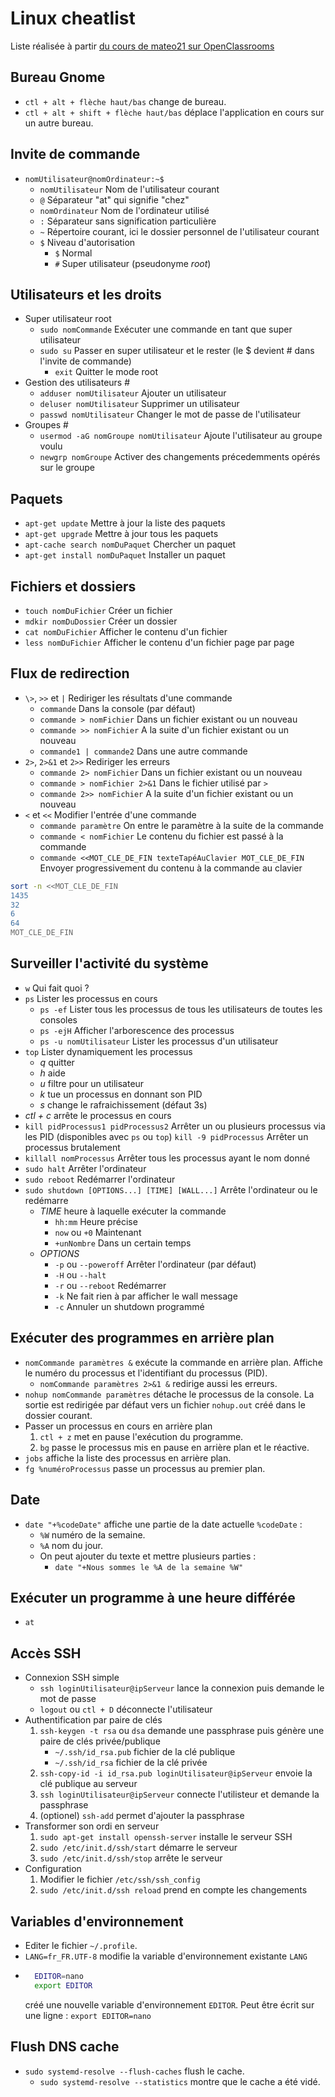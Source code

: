 # Linux cheatlist

Liste réalisée à partir [du cours de mateo21 sur OpenClassrooms](https://openclassrooms.com/fr/courses/43538-reprenez-le-controle-a-laide-de-linux)

## Bureau Gnome

* `ctl + alt + flèche haut/bas` change de bureau.
* `ctl + alt + shift + flèche haut/bas` déplace l'application en cours sur un autre bureau.

## Invite de commande

* `nomUtilisateur@nomOrdinateur:~$`
    * `nomUtilisateur` Nom de l'utilisateur courant
    * `@` Séparateur "at" qui signifie "chez"
    * `nomOrdinateur` Nom de l'ordinateur utilisé
    * `:` Séparateur sans signification particulière
    * `~` Répertoire courant, ici le dossier personnel de l'utilisateur courant
    * `$` Niveau d'autorisation
        * `$` Normal
        * `#` Super utilisateur (pseudonyme *root*)

## Utilisateurs et les droits

* Super utilisateur root
    * `sudo nomCommande` Exécuter une commande en tant que super utilisateur
    * `sudo su` Passer en super utilisateur et le rester (le $ devient # dans l'invite de commande)
        * `exit` Quitter le mode root
* Gestion des utilisateurs #
    * `adduser nomUtilisateur` Ajouter un utilisateur
    * `deluser nomUtilisateur` Supprimer un utilisateur
    * `passwd nomUtilisateur` Changer le mot de passe de l'utilisateur
* Groupes #
    * `usermod -aG nomGroupe nomUtilisateur` Ajoute l'utilisateur au groupe voulu
    * `newgrp nomGroupe` Activer des changements précedemments opérés sur le groupe

## Paquets

* `apt-get update` Mettre à jour la liste des paquets
* `apt-get upgrade` Mettre à jour tous les paquets
* `apt-cache search nomDuPaquet` Chercher un paquet
* `apt-get install nomDuPaquet` Installer un paquet

## Fichiers et dossiers

* `touch nomDuFichier` Créer un fichier
* `mdkir nomDuDossier` Créer un dossier
* `cat nomDuFichier` Afficher le contenu d'un fichier
* `less nomDuFichier` Afficher le contenu d'un fichier page par page

## Flux de redirection

* `\>`, `>>` et `|` Rediriger les résultats d'une commande
    * `commande` Dans la console (par défaut)
    * `commande > nomFichier` Dans un fichier existant ou un nouveau
    * `commande >> nomFichier` A la suite d'un fichier existant ou un nouveau
    * `commande1 | commande2` Dans une autre commande
* `2>`, `2>&1` et `2>>` Rediriger les erreurs
    * `commande 2> nomFichier` Dans un fichier existant ou un nouveau
    * `commande > nomFichier 2>&1` Dans le fichier utilisé par `>`
    * `commande 2>> nomFichier` A la suite d'un fichier existant ou un nouveau
* `<` et `<<` Modifier l'entrée d'une commande
    * `commande paramètre` On entre le paramètre à la suite de la commande
    * `commande < nomFichier` Le contenu du fichier est passé à la commande
    * `commande <<MOT_CLE_DE_FIN texteTapéAuClavier MOT_CLE_DE_FIN` Envoyer progressivement du contenu à la commande au clavier

```bash
sort -n <<MOT_CLE_DE_FIN
1435
32
6
64
MOT_CLE_DE_FIN
```

## Surveiller l'activité du système

* `w` Qui fait quoi ?
* `ps` Lister les processus en cours
    * `ps -ef` Lister tous les processus de tous les utilisateurs de toutes les consoles
    * `ps -ejH` Afficher l'arborescence des processus
    * `ps -u nomUtilisateur` Lister les processus d'un utilisateur
* `top` Lister dynamiquement les processus
    * *q* quitter
    * *h* aide
    * *u* filtre pour un utilisateur
    * *k* tue un processus en donnant son PID
    * *s* change le rafraichissement (défaut 3s)
* *ctl + c* arrête le processus en cours
* `kill pidProcessus1 pidProcessus2` Arrêter un ou plusieurs processus via les PID (disponibles avec `ps` ou `top`)
    `kill -9 pidProcessus` Arrêter un processus brutalement
* `killall nomProcessus` Arrêter tous les processus ayant le nom donné
* `sudo halt` Arrêter l'ordinateur
* `sudo reboot` Redémarrer l'ordinateur
* `sudo shutdown [OPTIONS...] [TIME] [WALL...]` Arrête l'ordinateur ou le redémarre
    * *TIME* heure à laquelle exécuter la commande
        * `hh:mm` Heure précise
        * `now` ou `+0` Maintenant
        * `+unNombre` Dans un certain temps
    * *OPTIONS*
        * `-p` ou `--poweroff` Arrêter l'ordinateur (par défaut)
        * `-H` ou `--halt`
        * `-r` ou `--reboot` Redémarrer
        * `-k` Ne fait rien à par afficher le wall message
        * `-c` Annuler un shutdown programmé

## Exécuter des programmes en arrière plan

* `nomCommande paramètres &` exécute la commande en arrière plan. Affiche le numéro du processus et l'identifiant du processus (PID).
    * `nomCommande paramètres 2>&1 &` redirige aussi les erreurs.
* `nohup nomCommande paramètres` détache le processus de la console. La sortie est redirigée par défaut vers un fichier `nohup.out` créé dans le dossier courant.
* Passer un processus en cours en arrière plan
    1. `ctl + z` met en pause l'exécution du programme.
    2. `bg` passe le processus mis en pause en arrière plan et le réactive.
* `jobs` affiche la liste des processus en arrière plan.
* `fg %numéroProcessus` passe un processus au premier plan.

## Date

* `date "+%codeDate"` affiche une partie de la date actuelle `%codeDate` :
    * `%W` numéro de la semaine.
    * `%A` nom du jour.
    * On peut ajouter du texte et mettre plusieurs parties :
        * `date "+Nous sommes le %A de la semaine %W"`

## Exécuter un programme à une heure différée

* `at`

## Accès SSH

* Connexion SSH simple
    * `ssh loginUtilisateur@ipServeur` lance la connexion puis demande le mot de passe
    * `logout` ou `ctl + D` déconnecte l'utilisateur
* Authentification par paire de clés
    1. `ssh-keygen -t rsa` ou `dsa` demande une passphrase puis génère une paire de clés privée/publique
        * `~/.ssh/id_rsa.pub` fichier de la clé publique
        * `~/.ssh/id_rsa` fichier de la clé privée
    2. `ssh-copy-id -i id_rsa.pub loginUtilisateur@ipServeur` envoie la clé publique au serveur
    3. `ssh loginUtilisateur@ipServeur` connecte l'utilisteur et demande la passphrase
    4. (optionel) `ssh-add` permet d'ajouter la passphrase
* Transformer son ordi en serveur
    1. `sudo apt-get install openssh-server` installe le serveur SSH
    2. `sudo /etc/init.d/ssh/start` démarre le serveur
    3. `sudo /etc/init.d/ssh/stop` arrête le serveur
* Configuration
    1. Modifier le fichier `/etc/ssh/ssh_config`
    2. `sudo /etc/init.d/ssh reload` prend en compte les changements

## Variables d'environnement

* Editer le fichier `~/.profile`.
* `LANG=fr_FR.UTF-8` modifie la variable d'environnement existante `LANG`
* ```bash
    EDITOR=nano
    export EDITOR
    ```
    créé une nouvelle variable d'environnement `EDITOR`. Peut être écrit sur une ligne : `export EDITOR=nano`

## Flush DNS cache

* `sudo systemd-resolve --flush-caches` flush le cache.
    * `sudo systemd-resolve --statistics` montre que le cache a été vidé.
